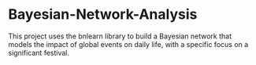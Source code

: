 # Bayesian-Network-Analysis
This project uses the bnlearn library to build a Bayesian network that models the impact of global events on daily life, with a specific focus on a significant festival.
